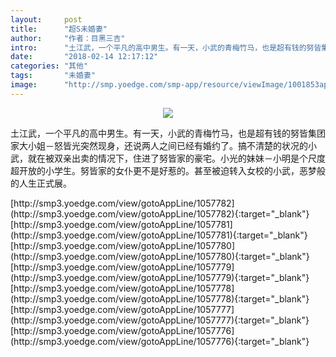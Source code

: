 ```yaml
---
layout:     post
title:      "超S未婚妻"
author:     "作者：目黑三吉"
intro:      "土江武，一个平凡的高中男生。有一天，小武的青梅竹马，也是超有钱的努皆集团家大小姐－怒皆光突然现身，还说两人之间已经有婚约了。搞不清楚的状况的小武，就在被双亲出卖的情况下，住进了努皆家的豪宅。小光的妹妹－小明是个尺度超开放的小学生。努皆家的女仆更不是好惹的。甚至被迫转入女校的小武，恶梦般的人生正式展。"
date:       "2018-02-14 12:17:12"
categories: "其他"
tags:       "未婚妻"
image:      "http://smp.yoedge.com/smp-app/resource/viewImage/1001853appline.png"
---
```

<div style="text-align: center">
<p><img src="http://smp.yoedge.com/smp-app/resource/viewImage/1001853appline.png"/></p>
</div>
<p class="post-meta">
<span>土江武，一个平凡的高中男生。有一天，小武的青梅竹马，也是超有钱的努皆集团家大小姐－怒皆光突然现身，还说两人之间已经有婚约了。搞不清楚的状况的小武，就在被双亲出卖的情况下，住进了努皆家的豪宅。小光的妹妹－小明是个尺度超开放的小学生。努皆家的女仆更不是好惹的。甚至被迫转入女校的小武，恶梦般的人生正式展。</span>
</p>
[http://smp3.yoedge.com/view/gotoAppLine/1057782](http://smp3.yoedge.com/view/gotoAppLine/1057782){:target="_blank"}
[http://smp3.yoedge.com/view/gotoAppLine/1057781](http://smp3.yoedge.com/view/gotoAppLine/1057781){:target="_blank"}
[http://smp3.yoedge.com/view/gotoAppLine/1057780](http://smp3.yoedge.com/view/gotoAppLine/1057780){:target="_blank"}
[http://smp3.yoedge.com/view/gotoAppLine/1057779](http://smp3.yoedge.com/view/gotoAppLine/1057779){:target="_blank"}
[http://smp3.yoedge.com/view/gotoAppLine/1057778](http://smp3.yoedge.com/view/gotoAppLine/1057778){:target="_blank"}
[http://smp3.yoedge.com/view/gotoAppLine/1057777](http://smp3.yoedge.com/view/gotoAppLine/1057777){:target="_blank"}
[http://smp3.yoedge.com/view/gotoAppLine/1057776](http://smp3.yoedge.com/view/gotoAppLine/1057776){:target="_blank"}


